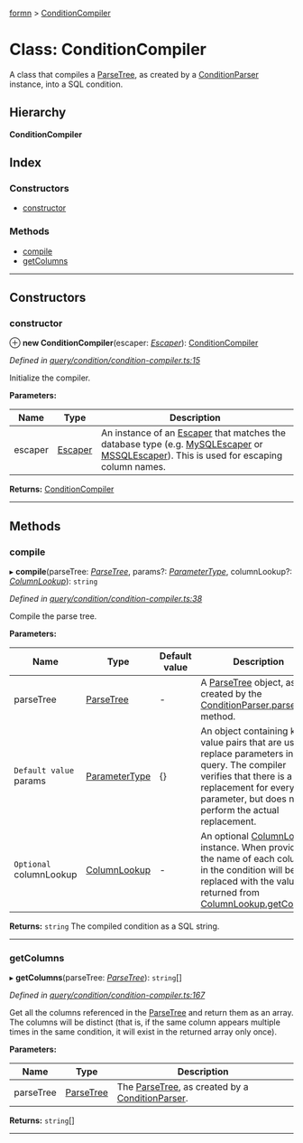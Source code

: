 [formn](../README.md) > [ConditionCompiler](../classes/conditioncompiler.md)

# Class: ConditionCompiler

A class that compiles a [ParseTree](parsetree.md), as created by a [ConditionParser](conditionparser.md) instance, into a SQL condition.

## Hierarchy

**ConditionCompiler**

## Index

### Constructors

* [constructor](conditioncompiler.md#constructor)

### Methods

* [compile](conditioncompiler.md#compile)
* [getColumns](conditioncompiler.md#getcolumns)

---

## Constructors

<a id="constructor"></a>

###  constructor

⊕ **new ConditionCompiler**(escaper: *[Escaper](escaper.md)*): [ConditionCompiler](conditioncompiler.md)

*Defined in [query/condition/condition-compiler.ts:15](https://github.com/benbotto/formn/blob/f28037b/src/query/condition/condition-compiler.ts#L15)*

Initialize the compiler.

**Parameters:**

| Name | Type | Description |
| ------ | ------ | ------ |
| escaper | [Escaper](escaper.md) |  An instance of an [Escaper](escaper.md) that matches the database type (e.g. [MySQLEscaper](mysqlescaper.md) or [MSSQLEscaper](mssqlescaper.md)). This is used for escaping column names. |

**Returns:** [ConditionCompiler](conditioncompiler.md)

___

## Methods

<a id="compile"></a>

###  compile

▸ **compile**(parseTree: *[ParseTree](parsetree.md)*, params?: *[ParameterType](../#parametertype)*, columnLookup?: *[ColumnLookup](columnlookup.md)*): `string`

*Defined in [query/condition/condition-compiler.ts:38](https://github.com/benbotto/formn/blob/f28037b/src/query/condition/condition-compiler.ts#L38)*

Compile the parse tree.

**Parameters:**

| Name | Type | Default value | Description |
| ------ | ------ | ------ | ------ |
| parseTree | [ParseTree](parsetree.md) | - |  A [ParseTree](parsetree.md) object, as created by the [ConditionParser.parse](conditionparser.md#parse) method. |
| `Default value` params | [ParameterType](../#parametertype) |  {} |  An object containing key-value pairs that are used to replace parameters in the query. The compiler verifies that there is a replacement for every parameter, but does not perform the actual replacement. |
| `Optional` columnLookup | [ColumnLookup](columnlookup.md) | - |  An optional [ColumnLookup](columnlookup.md) instance. When provided, the name of each column in the condition will be replaced with the value returned from [ColumnLookup.getColumn](columnlookup.md#getcolumn). |

**Returns:** `string`
The compiled condition as a SQL string.

___
<a id="getcolumns"></a>

###  getColumns

▸ **getColumns**(parseTree: *[ParseTree](parsetree.md)*): `string`[]

*Defined in [query/condition/condition-compiler.ts:167](https://github.com/benbotto/formn/blob/f28037b/src/query/condition/condition-compiler.ts#L167)*

Get all the columns referenced in the [ParseTree](parsetree.md) and return them as an array. The columns will be distinct (that is, if the same column appears multiple times in the same condition, it will exist in the returned array only once).

**Parameters:**

| Name | Type | Description |
| ------ | ------ | ------ |
| parseTree | [ParseTree](parsetree.md) |  The [ParseTree](parsetree.md), as created by a [ConditionParser](conditionparser.md). |

**Returns:** `string`[]

___

